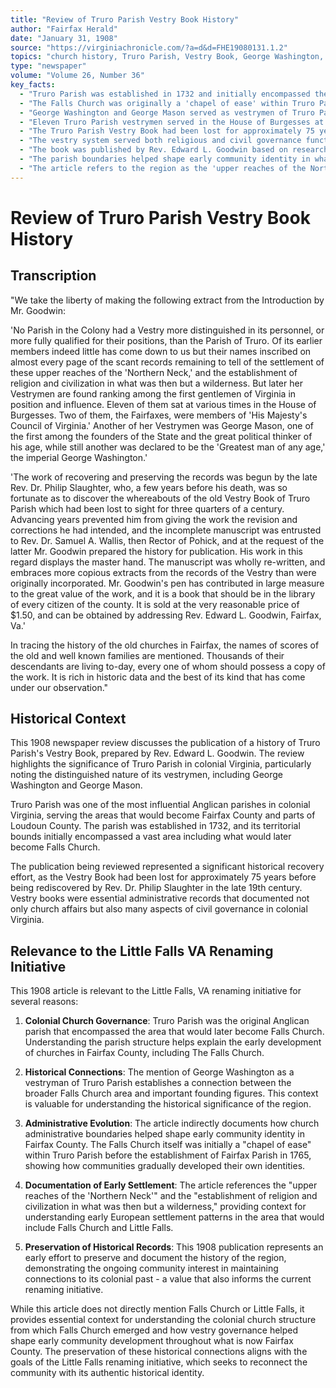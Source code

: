 ```yaml
---
title: "Review of Truro Parish Vestry Book History"
author: "Fairfax Herald"
date: "January 31, 1908"
source: "https://virginiachronicle.com/?a=d&d=FHE19080131.1.2"
topics: "church history, Truro Parish, Vestry Book, George Washington, George Mason, Fairfax County, colonial history, church governance"
type: "newspaper"
volume: "Volume 26, Number 36"
key_facts:
  - "Truro Parish was established in 1732 and initially encompassed the area that would later become Falls Church"
  - "The Falls Church was originally a 'chapel of ease' within Truro Parish before the establishment of Fairfax Parish in 1765"
  - "George Washington and George Mason served as vestrymen of Truro Parish"
  - "Eleven Truro Parish vestrymen served in the House of Burgesses at various times"
  - "The Truro Parish Vestry Book had been lost for approximately 75 years before being rediscovered in the late 19th century"
  - "The vestry system served both religious and civil governance functions in colonial Virginia"
  - "The book was published by Rev. Edward L. Goodwin based on research begun by Rev. Dr. Philip Slaughter"
  - "The parish boundaries helped shape early community identity in what would become Fairfax County"
  - "The article refers to the region as the 'upper reaches of the Northern Neck' that was 'then but a wilderness'"
---
```


# Review of Truro Parish Vestry Book History

## Transcription

"We take the liberty of making the following extract from the Introduction by Mr. Goodwin:

'No Parish in the Colony had a Vestry more distinguished in its personnel, or more fully qualified for their positions, than the Parish of Truro. Of its earlier members indeed little has come down to us but their names inscribed on almost every page of the scant records remaining to tell of the settlement of these upper reaches of the 'Northern Neck,' and the establishment of religion and civilization in what was then but a wilderness. But later her Vestrymen are found ranking among the first gentlemen of Virginia in position and influence. Eleven of them sat at various times in the House of Burgesses. Two of them, the Fairfaxes, were members of 'His Majesty's Council of Virginia.' Another of her Vestrymen was George Mason, one of the first among the founders of the State and the great political thinker of his age, while still another was declared to be the 'Greatest man of any age,' the imperial George Washington.'

'The work of recovering and preserving the records was begun by the late Rev. Dr. Philip Slaughter, who, a few years before his death, was so fortunate as to discover the whereabouts of the old Vestry Book of Truro Parish which had been lost to sight for three quarters of a century. Advancing years prevented him from giving the work the revision and corrections he had intended, and the incomplete manuscript was entrusted to Rev. Dr. Samuel A. Wallis, then Rector of Pohick, and at the request of the latter Mr. Goodwin prepared the history for publication. His work in this regard displays the master hand. The manuscript was wholly re-written, and embraces more copious extracts from the records of the Vestry than were originally incorporated. Mr. Goodwin's pen has contributed in large measure to the great value of the work, and it is a book that should be in the library of every citizen of the county. It is sold at the very reasonable price of $1.50, and can be obtained by addressing Rev. Edward L. Goodwin, Fairfax, Va.'

In tracing the history of the old churches in Fairfax, the names of scores of the old and well known families are mentioned. Thousands of their descendants are living to-day, every one of whom should possess a copy of the work. It is rich in historic data and the best of its kind that has come under our observation."

## Historical Context

This 1908 newspaper review discusses the publication of a history of Truro Parish's Vestry Book, prepared by Rev. Edward L. Goodwin. The review highlights the significance of Truro Parish in colonial Virginia, particularly noting the distinguished nature of its vestrymen, including George Washington and George Mason.

Truro Parish was one of the most influential Anglican parishes in colonial Virginia, serving the areas that would become Fairfax County and parts of Loudoun County. The parish was established in 1732, and its territorial bounds initially encompassed a vast area including what would later become Falls Church.

The publication being reviewed represented a significant historical recovery effort, as the Vestry Book had been lost for approximately 75 years before being rediscovered by Rev. Dr. Philip Slaughter in the late 19th century. Vestry books were essential administrative records that documented not only church affairs but also many aspects of civil governance in colonial Virginia.

## Relevance to the Little Falls VA Renaming Initiative

This 1908 article is relevant to the Little Falls, VA renaming initiative for several reasons:

1. **Colonial Church Governance**: Truro Parish was the original Anglican parish that encompassed the area that would later become Falls Church. Understanding the parish structure helps explain the early development of churches in Fairfax County, including The Falls Church.

2. **Historical Connections**: The mention of George Washington as a vestryman of Truro Parish establishes a connection between the broader Falls Church area and important founding figures. This context is valuable for understanding the historical significance of the region.

3. **Administrative Evolution**: The article indirectly documents how church administrative boundaries helped shape early community identity in Fairfax County. The Falls Church itself was initially a "chapel of ease" within Truro Parish before the establishment of Fairfax Parish in 1765, showing how communities gradually developed their own identities.

4. **Documentation of Early Settlement**: The article references the "upper reaches of the 'Northern Neck'" and the "establishment of religion and civilization in what was then but a wilderness," providing context for understanding early European settlement patterns in the area that would include Falls Church and Little Falls.

5. **Preservation of Historical Records**: This 1908 publication represents an early effort to preserve and document the history of the region, demonstrating the ongoing community interest in maintaining connections to its colonial past - a value that also informs the current renaming initiative.

While this article does not directly mention Falls Church or Little Falls, it provides essential context for understanding the colonial church structure from which Falls Church emerged and how vestry governance helped shape early community development throughout what is now Fairfax County. The preservation of these historical connections aligns with the goals of the Little Falls renaming initiative, which seeks to reconnect the community with its authentic historical identity. 